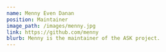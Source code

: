 ```yaml
---
name: Menny Even Danan
position: Maintainer
image_path: /images/menny.jpg
link: https://github.com/menny
blurb: Menny is the maintainer of the ASK project.
---
```

